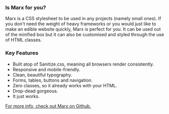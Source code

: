### Is Marx for you?

Marx is a CSS stylesheet to be used in any projects (namely small ones). If you don't need the weight of heavy frameworks or you would just like to make an edible website quickly, Marx is perfect for you. It can be used out of the minified box but it can also be customised and styled through the use of HTML classes.

### Key Features

- Built atop of Sanitize.css, meaning all browsers render consistently.
- Responsive and mobile-friendly.
- Clean, beautiful typography.
- Forms, tables, buttons and navigation.
- Zero classes, so it already works with your HTML.
- Drop-dead gorgeous.
- It just works.

[For more info, check out Marx on Github.](https://github.com/mblode/marx)
